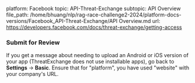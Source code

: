 platform: Facebook
topic: API-Threat-Exchange
subtopic: API Overview
file_path: /home/bhuang/nlp/rag-race-challenge2-2024/platform-docs-versions/Facebook_API-Threat-Exchange/API Overview.md
url: https://developers.facebook.com/docs/threat-exchange/getting-access

### Submit for Review

If you get a message about needing to upload an Android or iOS version of your app (ThreatExchange does not use installable apps), go back to **Settings** -> **Basic**. Ensure that for "platform", you have used "website" with your company's URL.

  

[](https://scontent-cdg4-2.xx.fbcdn.net/v/t39.2365-6/292590954_1100503220545003_3825931399270878094_n.png?_nc_cat=100&ccb=1-7&_nc_sid=e280be&_nc_ohc=gsYLMH0wdXAAX8XfKBl&_nc_ht=scontent-cdg4-2.xx&oh=00_AfCj-Qn1TM7xhb-hriM6rnylTx1atTIDPSZogumhAMeefg&oe=65D55D57)

  
  

[](https://scontent-cdg4-2.xx.fbcdn.net/v/t39.2365-6/292621568_452732026275021_2109765007626020073_n.png?_nc_cat=100&ccb=1-7&_nc_sid=e280be&_nc_ohc=--um6kiyTzsAX_0ky53&_nc_ht=scontent-cdg4-2.xx&oh=00_AfDFPIbaEmKmQthkob6gcDzYO0aufUj6dT6AhkTWOl5yvg&oe=65D56179)